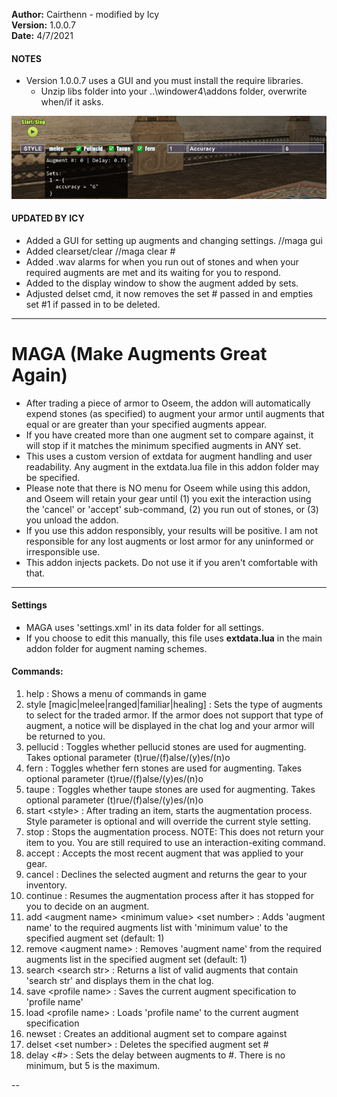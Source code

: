 **Author:**  Cairthenn - modified by Icy<br>
**Version:**  1.0.0.7<br>
**Date:** 4/7/2021<br>

#### NOTES ####
* Version 1.0.0.7 uses a GUI and you must install the require libraries.
	* Unzip libs folder into your ..\windower4\addons folder, overwrite when/if it asks.

![example](example.png)

#### UPDATED BY ICY ####
* Added a GUI for setting up augments and changing settings. //maga gui
* Added clearset/clear //maga clear #
* Added .wav alarms for when you run out of stones and when your required augments are met and its waiting for you to respond.
* Added to the display window to show the augment added by sets.
* Adjusted delset cmd, it now removes the set # passed in and empties set #1 if passed in to be deleted.

----

# MAGA (Make Augments Great Again) #

* After trading a piece of armor to Oseem, the addon will automatically expend stones (as specified) to augment your armor until augments that equal or are greater than your specified augments appear.
* If you have created more than one augment set to compare against, it will stop if it matches the minimum specified augments in ANY set.
* This uses a custom version of extdata for augment handling and user readability. Any augment in the extdata.lua file in this addon folder may be specified.
* Please note that there is NO menu for Oseem while using this addon, and Oseem will retain your gear until (1) you exit the interaction using the 'cancel' or 'accept' sub-command, (2) you run out of stones, or (3) you unload the addon.
* If you use this addon responsibly, your results will be positive. I am not responsible for any lost augments or lost armor for any uninformed or irresponsible use.
* This addon injects packets. Do not use it if you aren't comfortable with that.

----

#### Settings ####

* MAGA uses 'settings.xml' in its data folder for all settings.
* If you choose to edit this manually, this file uses **extdata.lua** in the main addon folder for augment naming schemes.


#### Commands: ####
1. help : Shows a menu of commands in game
2. style [magic|melee|ranged|familiar|healing] : Sets the type of augments to select for the traded armor. If the armor does not support that type of augment, a notice will be displayed in the chat log and your armor will be returned to you.
3. pellucid : Toggles whether pellucid stones are used for augmenting. Takes optional parameter (t)rue/(f)alse/(y)es/(n)o
4. fern : Toggles whether fern stones are used for augmenting. Takes optional parameter (t)rue/(f)alse/(y)es/(n)o
5. taupe : Toggles whether taupe stones are used for augmenting. Takes optional parameter (t)rue/(f)alse/(y)es/(n)o
6. start &lt;style&gt; : After trading an item, starts the augmentation process. Style parameter is optional and will override the current style setting.
7. stop : Stops the augmentation process. NOTE: This does not return your item to you. You are still required to use an interaction-exiting command.
8. accept : Accepts the most recent augment that was applied to your gear.
9. cancel : Declines the selected augment and returns the gear to your inventory.
10. continue : Resumes the augmentation process after it has stopped for you to decide on an augment.
11. add &lt;augment name&gt; &lt;minimum value&gt; &lt;set number&gt; : Adds 'augment name' to the required augments list with 'minimum value' to the specified augment set (default: 1)
12. remove &lt;augment name&gt; : Removes 'augment name' from the required augments list in the specified augment set (default: 1)
13. search  &lt;search str&gt; : Returns a list of valid augments that contain 'search str' and displays them in the chat log.
14. save  &lt;profile name&gt; : Saves the current augment specification to 'profile name'
15. load &lt;profile name&gt; : Loads 'profile name' to the current augment specification
16. newset : Creates an additional augment set to compare against
17. delset &lt;set number&gt; : Deletes the specified augment set #
18. delay &lt;#&gt; : Sets the delay between augments to #. There is no minimum, but 5 is the maximum.

--
